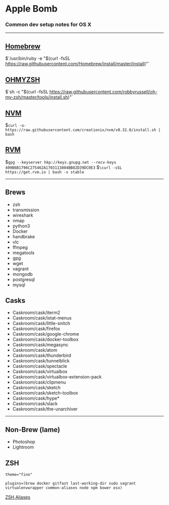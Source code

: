 # Apple Bomb
### Common dev setup notes for OS X
---

## [**Homebrew**](http://brew.sh/index.html)

$`/usr/bin/ruby -e "$(curl -fsSL https://raw.githubusercontent.com/Homebrew/install/master/install)"`

## [**OHMYZSH**](https://github.com/robbyrussell/oh-my-zsh)

$`sh -c "$(curl -fsSL https://raw.githubusercontent.com/robbyrussell/oh-my-zsh/master/tools/install.sh)"`

## [**NVM**](https://github.com/creationix/nvm)

$`curl -o- https://raw.githubusercontent.com/creationix/nvm/v0.32.0/install.sh | bash`

## [**RVM**](https://rvm.io/)

$`gpg --keyserver hkp://keys.gnupg.net --recv-keys 409B6B1796C275462A1703113804BB82D39DC0E3`
$`\curl -sSL https://get.rvm.io | bash -s stable`

---

## **Brews**
- zsh
- transmission
- wireshark
- nmap
- python3
- Docker
- handbrake
- vlc
- ffmpeg
- megatools
- gpg
- wget
- vagrant
- mongodb
- postgresql
- mysql


## **Casks**
- Caskroom/cask/iterm2
- Caskroom/cask/istat-menus
- Caskroom/cask/little-snitch
- Caskroom/cask/firefox
- Caskroom/cask/google-chrome
- Caskroom/cask/docker-toolbox
- Caskroom/cask/megasync
- Caskroom/cask/atom
- Caskroom/cask/thunderbird
- Caskroom/cask/tunnelblick
- Caskroom/cask/spectacle
- Caskroom/cask/virtualbox
- Caskroom/cask/virtualbox-extension-pack
- Caskroom/cask/clipmenu
- Caskroom/cask/sketch
- Caskroom/cask/sketch-toolbox
- Caskroom/cask/hype*
- Caskroom/cask/slack
- Caskroom/cask/the-unarchiver

---

## **Non-Brew** (lame)

- Photoshop
- Lightroom

## **ZSH**
`theme="fino"`

`plugins=(brew docker gitfast last-working-dir sudo vagrant virtualenvwrapper common-aliases node npm bower osx)`

[ZSH Aliases](aliases.md)
